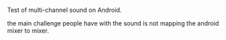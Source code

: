 Test of multi-channel sound on Android.

the main challenge people have with the sound is not mapping the
android mixer to mixer.   
